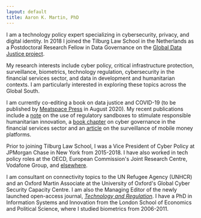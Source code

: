 ```yaml
---
layout: default
title: Aaron K. Martin, PhD
---
```


I am a technology policy expert specializing in cybersecurity, privacy, and digital identity. In 2018 I joined the Tilburg Law School in the Netherlands as a Postdoctoral Research Fellow in Data Governance on the [Global Data Justice project](https://globaldatajustice.org).

My research interests include cyber policy, critical infrastructure protection, surveillance, biometrics, technology regulation, cybersecurity in the financial services sector, and data in development and humanitarian contexts. I am particularly interested in exploring these topics across the Global South.

I am currently co-editing a book on data justice and COVID-19 (to be published by [Meatspace Press](https://meatspacepress.com) in August 2020). My recent publications include a [note](https://doi.org/10.1111/1758-5899.12729) on the use of regulatory sandboxes to stimulate responsible humanitarian innovation, a [book chapter](/CyberGovernanceFSS.pdf) on cyber governance in the financial services sector and an [article](https://doi.org/10.24908/ss.v17i1/2.12924) on the surveillance of mobile money platforms.

Prior to joining Tilburg Law School, I was a Vice President of Cyber Policy at JPMorgan Chase in New York from 2015-2018. I have also worked in tech policy roles at the OECD, European Commission's Joint Research Centre, Vodafone Group, and [elsewhere](http://sixfouronea.net/professional-history/).

I am consultant on connectivity topics to the UN Refugee Agency (UNHCR) and an Oxford Martin Associate at the University of Oxford's Global Cyber Security Capacity Centre. I am also the Managing Editor of the newly launched open-access journal, [_Technology and Regulation_](http://techreg.org). I have a PhD in Information Systems and Innovation from the London School of Economics and Political Science, where I studied biometrics from 2006-2011.
